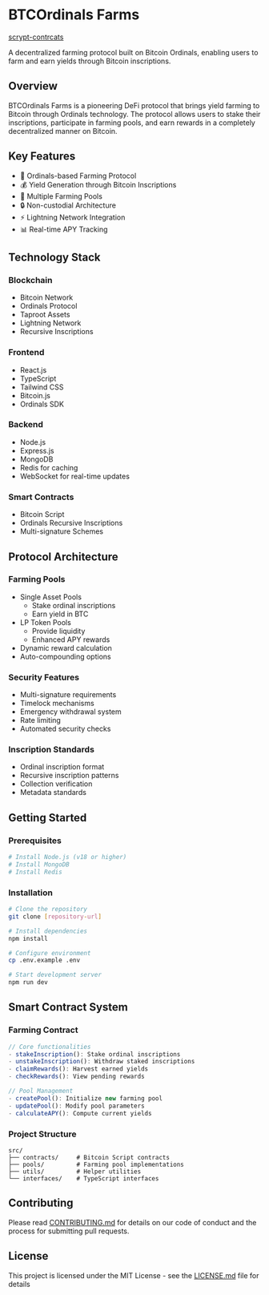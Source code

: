 
# BTCOrdinals Farms


[scrypt-contrcats](https://github.com/satyasai69/BitFarm-contracts)

A decentralized farming protocol built on Bitcoin Ordinals, enabling users to farm and earn yields through Bitcoin inscriptions.

## Overview

BTCOrdinals Farms is a pioneering DeFi protocol that brings yield farming to Bitcoin through Ordinals technology. The protocol allows users to stake their inscriptions, participate in farming pools, and earn rewards in a completely decentralized manner on Bitcoin.

## Key Features

- 🌾 Ordinals-based Farming Protocol
- 💰 Yield Generation through Bitcoin Inscriptions
- 🏦 Multiple Farming Pools
- 🔒 Non-custodial Architecture
- ⚡ Lightning Network Integration
- 📊 Real-time APY Tracking

## Technology Stack

### Blockchain
- Bitcoin Network
- Ordinals Protocol
- Taproot Assets
- Lightning Network
- Recursive Inscriptions

### Frontend
- React.js
- TypeScript
- Tailwind CSS
- Bitcoin.js
- Ordinals SDK

### Backend
- Node.js
- Express.js
- MongoDB
- Redis for caching
- WebSocket for real-time updates

### Smart Contracts
- Bitcoin Script
- Ordinals Recursive Inscriptions
- Multi-signature Schemes

## Protocol Architecture

### Farming Pools
- Single Asset Pools
  - Stake ordinal inscriptions
  - Earn yield in BTC
- LP Token Pools
  - Provide liquidity
  - Enhanced APY rewards
- Dynamic reward calculation
- Auto-compounding options

### Security Features
- Multi-signature requirements
- Timelock mechanisms
- Emergency withdrawal system
- Rate limiting
- Automated security checks

### Inscription Standards
- Ordinal inscription format
- Recursive inscription patterns
- Collection verification
- Metadata standards

## Getting Started

### Prerequisites
```bash
# Install Node.js (v18 or higher)
# Install MongoDB
# Install Redis
```

### Installation
```bash
# Clone the repository
git clone [repository-url]

# Install dependencies
npm install

# Configure environment
cp .env.example .env

# Start development server
npm run dev
```

## Smart Contract System

### Farming Contract
```typescript
// Core functionalities
- stakeInscription(): Stake ordinal inscriptions
- unstakeInscription(): Withdraw staked inscriptions
- claimRewards(): Harvest earned yields
- checkRewards(): View pending rewards

// Pool Management
- createPool(): Initialize new farming pool
- updatePool(): Modify pool parameters
- calculateAPY(): Compute current yields
```

### Project Structure
```
src/
├── contracts/     # Bitcoin Script contracts
├── pools/         # Farming pool implementations
├── utils/         # Helper utilities
└── interfaces/    # TypeScript interfaces
```

## Contributing

Please read [CONTRIBUTING.md](CONTRIBUTING.md) for details on our code of conduct and the process for submitting pull requests.

## License

This project is licensed under the MIT License - see the [LICENSE.md](LICENSE.md) file for details
